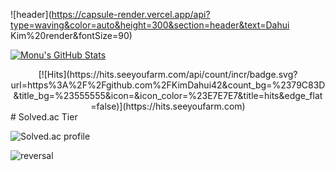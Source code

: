 ![header](https://capsule-render.vercel.app/api?type=waving&color=auto&height=300&section=header&text=Dahui Kim%20render&fontSize=90)

[![Monu's GitHub Stats](https://github-readme-stats.vercel.app/api?username=KimDahui42)](https://github.com/anuraghazra/github-readme-stats)
<div align=center>
	[![Hits](https://hits.seeyoufarm.com/api/count/incr/badge.svg?url=https%3A%2F%2Fgithub.com%2FKimDahui42&count_bg=%2379C83D&title_bg=%23555555&icon=&icon_color=%23E7E7E7&title=hits&edge_flat=false)](https://hits.seeyoufarm.com)	
  </div>
# Solved.ac Tier

![Solved.ac profile](http://mazassumnida.wtf/api/pastel/generate_badge?boj=kkddiiock)

![reversal](https://capsule-render.vercel.app/api?type=waving&reversal=true&color=gradient)

